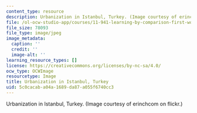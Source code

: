 ```yaml
---
content_type: resource
description: Urbanization in Istanbul, Turkey. (Image courtesy of erinchcom on flickr.)
file: /ol-ocw-studio-app/courses/11-941-learning-by-comparison-first-world-third-world-cities-fall-2008/5c0cacaba04a1689da87a055f6740cc3_chp_istanbul.jpg
file_size: 78093
file_type: image/jpeg
image_metadata:
  caption: ''
  credit: ''
  image-alt: ''
learning_resource_types: []
license: https://creativecommons.org/licenses/by-nc-sa/4.0/
ocw_type: OCWImage
resourcetype: Image
title: Urbanization in Istanbul, Turkey
uid: 5c0cacab-a04a-1689-da87-a055f6740cc3
---
```

Urbanization in Istanbul, Turkey. (Image courtesy of erinchcom on flickr.)